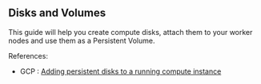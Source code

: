 ## Disks and Volumes

This guide will help you create compute disks, attach them to your worker nodes and use them as a Persistent Volume.

References: 
 * GCP : [Adding persistent disks to a running compute instance](https://cloud.google.com/compute/docs/disks/add-persistent-disk)